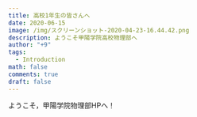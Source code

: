 ```yaml
---
title: 高校1年生の皆さんへ
date: 2020-06-15
image: /img/スクリーンショット-2020-04-23-16.44.42.png
description: ようこそ甲陽学院高校物理部へ
author: "+9"
tags:
  - Introduction
math: false
comments: true
draft: false
---
```

ようこそ，甲陽学院物理部HPへ！
